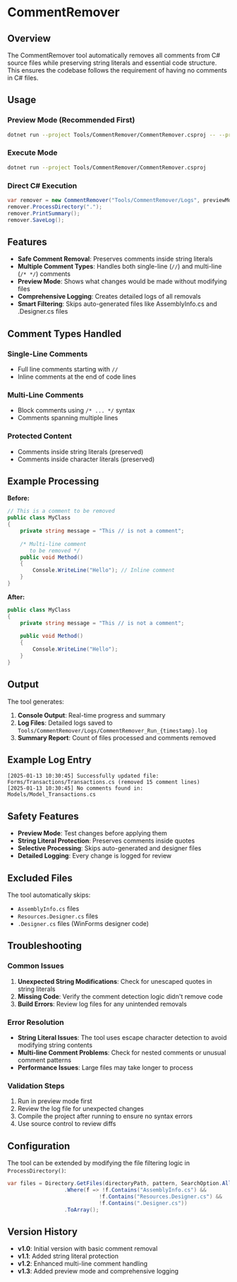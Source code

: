 # CommentRemover

## Overview
The CommentRemover tool automatically removes all comments from C# source files while preserving string literals and essential code structure. This ensures the codebase follows the requirement of having no comments in C# files.

## Usage

### Preview Mode (Recommended First)
```bash
dotnet run --project Tools/CommentRemover/CommentRemover.csproj -- --preview
```

### Execute Mode
```bash
dotnet run --project Tools/CommentRemover/CommentRemover.csproj
```

### Direct C# Execution
```csharp
var remover = new CommentRemover("Tools/CommentRemover/Logs", previewMode: true);
remover.ProcessDirectory(".");
remover.PrintSummary();
remover.SaveLog();
```

## Features

- **Safe Comment Removal**: Preserves comments inside string literals
- **Multiple Comment Types**: Handles both single-line (`//`) and multi-line (`/* */`) comments
- **Preview Mode**: Shows what changes would be made without modifying files
- **Comprehensive Logging**: Creates detailed logs of all removals
- **Smart Filtering**: Skips auto-generated files like AssemblyInfo.cs and .Designer.cs files

## Comment Types Handled

### Single-Line Comments
- Full line comments starting with `//`
- Inline comments at the end of code lines

### Multi-Line Comments
- Block comments using `/* ... */` syntax
- Comments spanning multiple lines

### Protected Content
- Comments inside string literals (preserved)
- Comments inside character literals (preserved)

## Example Processing

**Before:**
```csharp
// This is a comment to be removed
public class MyClass
{
    private string message = "This // is not a comment";
    
    /* Multi-line comment
       to be removed */
    public void Method()
    {
        Console.WriteLine("Hello"); // Inline comment
    }
}
```

**After:**
```csharp
public class MyClass
{
    private string message = "This // is not a comment";
    
    public void Method()
    {
        Console.WriteLine("Hello");
    }
}
```

## Output

The tool generates:
1. **Console Output**: Real-time progress and summary
2. **Log Files**: Detailed logs saved to `Tools/CommentRemover/Logs/CommentRemover_Run_{timestamp}.log`
3. **Summary Report**: Count of files processed and comments removed

## Example Log Entry
```
[2025-01-13 10:30:45] Successfully updated file: Forms/Transactions/Transactions.cs (removed 15 comment lines)
[2025-01-13 10:30:45] No comments found in: Models/Model_Transactions.cs
```

## Safety Features

- **Preview Mode**: Test changes before applying them
- **String Literal Protection**: Preserves comments inside quotes
- **Selective Processing**: Skips auto-generated and designer files
- **Detailed Logging**: Every change is logged for review

## Excluded Files

The tool automatically skips:
- `AssemblyInfo.cs` files
- `Resources.Designer.cs` files  
- `.Designer.cs` files (WinForms designer code)

## Troubleshooting

### Common Issues

1. **Unexpected String Modifications**: Check for unescaped quotes in string literals
2. **Missing Code**: Verify the comment detection logic didn't remove code
3. **Build Errors**: Review log files for any unintended removals

### Error Resolution

- **String Literal Issues**: The tool uses escape character detection to avoid modifying string contents
- **Multi-line Comment Problems**: Check for nested comments or unusual comment patterns
- **Performance Issues**: Large files may take longer to process

### Validation Steps

1. Run in preview mode first
2. Review the log file for unexpected changes
3. Compile the project after running to ensure no syntax errors
4. Use source control to review diffs

## Configuration

The tool can be extended by modifying the file filtering logic in `ProcessDirectory()`:

```csharp
var files = Directory.GetFiles(directoryPath, pattern, SearchOption.AllDirectories)
                  .Where(f => !f.Contains("AssemblyInfo.cs") && 
                             !f.Contains("Resources.Designer.cs") && 
                             !f.Contains(".Designer.cs"))
                  .ToArray();
```

## Version History

- **v1.0**: Initial version with basic comment removal
- **v1.1**: Added string literal protection
- **v1.2**: Enhanced multi-line comment handling
- **v1.3**: Added preview mode and comprehensive logging